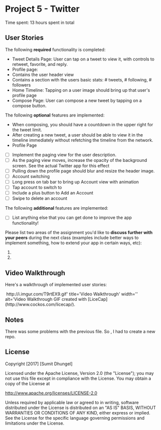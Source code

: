 # Project 5 - Twitter

Time spent: 13 hours spent in total

## User Stories

The following **required** functionality is completed:

-  Tweet Details Page: User can tap on a tweet to view it, with controls to retweet, favorite, and reply.
-  Profile page:
-  Contains the user header view
-  Contains a section with the users basic stats: # tweets, # following, # followers
-  Home Timeline: Tapping on a user image should bring up that user's profile page
-  Compose Page: User can compose a new tweet by tapping on a compose button.

The following **optional** features are implemented:

-  When composing, you should have a countdown in the upper right for the tweet limit.
-  After creating a new tweet, a user should be able to view it in the timeline immediately without refetching the timeline from the network.
-  Profile Page
- [ ] Implement the paging view for the user description.
- [ ] As the paging view moves, increase the opacity of the background screen. See the actual Twitter app for this effect
- [ ] Pulling down the profile page should blur and resize the header image.
- [ ] Account switching
- [ ] Long press on tab bar to bring up Account view with animation
- [ ] Tap account to switch to
- [ ] Include a plus button to Add an Account
- [ ] Swipe to delete an account

The following **additional** features are implemented:

- [ ] List anything else that you can get done to improve the app functionality!

Please list two areas of the assignment you'd like to **discuss further with your peers** during the next class (examples include better ways to implement something, how to extend your app in certain ways, etc):

1. 
2. 

## Video Walkthrough 

Here's a walkthrough of implemented user stories:

<img src='' />
http://i.imgur.com/T9rtEX9.gif' title='Video Walkthrough' width='' alt='Video Walkthrough
GIF created with [LiceCap](http://www.cockos.com/licecap/).

## Notes

There was some problems with the previous file. So , I had to create a new repo.

## License

Copyright [2017] [Sumit Dhungel]

Licensed under the Apache License, Version 2.0 (the "License");
you may not use this file except in compliance with the License.
You may obtain a copy of the License at

http://www.apache.org/licenses/LICENSE-2.0

Unless required by applicable law or agreed to in writing, software
distributed under the License is distributed on an "AS IS" BASIS,
WITHOUT WARRANTIES OR CONDITIONS OF ANY KIND, either express or implied.
See the License for the specific language governing permissions and
limitations under the License.





